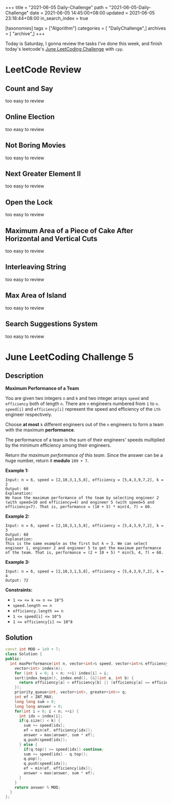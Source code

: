 +++
title = "2021-06-05 Daily-Challenge"
path = "2021-06-05-Daily-Challenge"
date = 2021-06-05 14:45:00+08:00
updated = 2021-06-05 23:18:44+08:00
in_search_index = true

[taxonomies]
tags = ["Algorithm"]
categories = [ "DailyChallenge",]
archives = [ "archive",]
+++

Today is Saturday, I gonna review the tasks I've done this week, and finish today's leetcode's [June LeetCoding Challenge](https://leetcode.com/explore/challenge/card/june-leetcoding-challenge-2021/603/week-1-june-1st-june-7th/3768/) with `cpp`.

<!-- more -->

# LeetCode Review

## Count and Say

too easy to review

## Online Election

too easy to review

## Not Boring Movies

too easy to review

## Next Greater Element II

too easy to review

## Open the Lock

too easy to review

## Maximum Area of a Piece of Cake After Horizontal and Vertical Cuts

too easy to review

## Interleaving String

too easy to review

## Max Area of Island

too easy to review

## Search Suggestions System

too easy to review

# June LeetCoding Challenge 5

## Description

**Maximum Performance of a Team**

You are given two integers `n` and `k` and two integer arrays `speed` and `efficiency` both of length `n`. There are `n` engineers numbered from `1` to `n`. `speed[i]` and `efficiency[i]` represent the speed and efficiency of the `ith` engineer respectively.

Choose **at most** `k` different engineers out of the `n` engineers to form a team with the maximum **performance**.

The performance of a team is the sum of their engineers' speeds multiplied by the minimum efficiency among their engineers.

Return *the maximum performance of this team*. Since the answer can be a huge number, return it **modulo** `109 + 7`.

 

**Example 1:**

```
Input: n = 6, speed = [2,10,3,1,5,8], efficiency = [5,4,3,9,7,2], k = 2
Output: 60
Explanation: 
We have the maximum performance of the team by selecting engineer 2 (with speed=10 and efficiency=4) and engineer 5 (with speed=5 and efficiency=7). That is, performance = (10 + 5) * min(4, 7) = 60.
```

**Example 2:**

```
Input: n = 6, speed = [2,10,3,1,5,8], efficiency = [5,4,3,9,7,2], k = 3
Output: 68
Explanation:
This is the same example as the first but k = 3. We can select engineer 1, engineer 2 and engineer 5 to get the maximum performance of the team. That is, performance = (2 + 10 + 5) * min(5, 4, 7) = 68.
```

**Example 3:**

```
Input: n = 6, speed = [2,10,3,1,5,8], efficiency = [5,4,3,9,7,2], k = 4
Output: 72
```

 

**Constraints:**

- `1 <= <= k <= n <= 10^5`
- `speed.length == n`
- `efficiency.length == n`
- `1 <= speed[i] <= 10^5`
- `1 <= efficiency[i] <= 10^8`

## Solution

``` cpp
const int MOD = 1e9 + 7;
class Solution {
public:
  int maxPerformance(int n, vector<int>& speed, vector<int>& efficiency, int k) {
    vector<int> index(n);
    for (int i = 0; i < n; ++i) index[i] = i;
    sort(index.begin(), index.end(), [&](int a, int b) { 
      return efficiency[a] > efficiency[b] || (efficiency[a] == efficiency[b] && speed[a] > speed[b]);
    });
    priority_queue<int, vector<int>, greater<int>> q;
    int ef = INT_MAX;
    long long sum = 0;
    long long answer = 0;
    for(int i = 0; i < n; ++i) {
      int idx = index[i];
      if(q.size() < k) {
        sum += speed[idx];
        ef = min(ef, efficiency[idx]);
        answer = max(answer, sum * ef);
        q.push(speed[idx]);
      } else {
        if(q.top() >= speed[idx]) continue;
        sum += speed[idx] - q.top();
        q.pop();
        q.push(speed[idx]);
        ef = min(ef, efficiency[idx]);
        answer = max(answer, sum * ef);
      }
    }
    return answer % MOD;
  }
};
```
